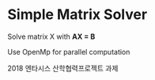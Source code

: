 # Simple Matrix Solver

Solve matrix X with **AX = B**

Use OpenMp for parallel computation

2018 엔타시스 산학협력프로젝트 과제
